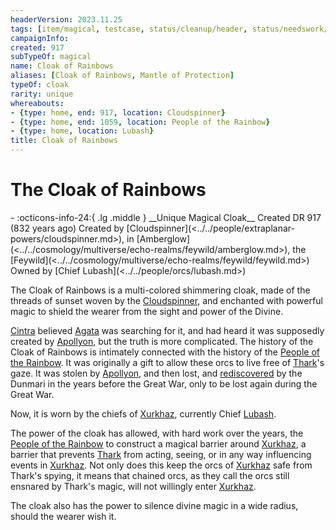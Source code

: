 ```yaml
---
headerVersion: 2023.11.25
tags: [item/magical, testcase, status/cleanup/header, status/needswork/internal]
campaignInfo:
created: 917
subTypeOf: magical
name: Cloak of Rainbows
aliases: [Cloak of Rainbows, Mantle of Protection]
typeOf: cloak
rarity: unique
whereabouts:
- {type: home, end: 917, location: Cloudspinner}
- {type: home, end: 1059, location: People of the Rainbow}
- {type: home, location: Lubash}
title: Cloak of Rainbows
---
```

# The Cloak of Rainbows
<div class="grid cards ext-narrow-margin ext-one-column" markdown>
- :octicons-info-24:{ .lg .middle } __Unique Magical Cloak__  
   Created DR 917 (832 years ago)  
   Created by [Cloudspinner](<../../people/extraplanar-powers/cloudspinner.md>), in [Amberglow](<../../cosmology/multiverse/echo-realms/feywild/amberglow.md>), the [Feywild](<../../cosmology/multiverse/echo-realms/feywild/feywild.md>)  
   Owned by [Chief Lubash](<../../people/orcs/lubash.md>)  
</div>




The Cloak of Rainbows is a multi-colored shimmering cloak, made of the threads of sunset woven by the [Cloudspinner](<../../people/extraplanar-powers/cloudspinner.md>), and enchanted with powerful magic to shield the wearer from the sight and power of the Divine. 

[Cintra](<../../people/dunmari/cintra.md>) believed [Agata](<../../people/fey/agata.md>) was searching for it, and had heard it was supposedly created by [Apollyon](<../../people/historical-figures/drankorian-emperors/apollyon.md>), but the truth is more complicated. The history of the Cloak of Rainbows is intimately connected with the history of the [People of the Rainbow](<../../groups/orc-hordes/people-of-the-rainbow.md>). It was originally a gift to allow these orcs to live free of [Thark](<../../cosmology/gods/embodied-gods/thark.md>)'s gaze. It was stolen by [Apollyon](<../../people/historical-figures/drankorian-emperors/apollyon.md>), and then lost, and [rediscovered](<../../campaigns/dunmari-frontier/letters-and-notes/letter-from-govir.md>) by the Dunmari in the years before the Great War, only to be lost again during the Great War. 

Now, it is worn by the chiefs of [Xurkhaz](<../../gazetteer/istaros-watershed/xurkhaz/xurkhaz.md>), currently Chief [Lubash](<../../people/orcs/lubash.md>). 

The power of the cloak has allowed, with hard work over the years, the [People of the Rainbow](<../../groups/orc-hordes/people-of-the-rainbow.md>) to construct a magical barrier around [Xurkhaz](<../../gazetteer/istaros-watershed/xurkhaz/xurkhaz.md>), a barrier that prevents [Thark](<../../cosmology/gods/embodied-gods/thark.md>) from acting, seeing, or in any way influencing events in [Xurkhaz](<../../gazetteer/istaros-watershed/xurkhaz/xurkhaz.md>). Not only does this keep the orcs of [Xurkhaz](<../../gazetteer/istaros-watershed/xurkhaz/xurkhaz.md>) safe from Thark's spying, it means that chained orcs, as they call the orcs still ensnared by Thark's magic, will not willingly enter [Xurkhaz](<../../gazetteer/istaros-watershed/xurkhaz/xurkhaz.md>). 

The cloak also has the power to silence divine magic in a wide radius, should the wearer wish it. 







